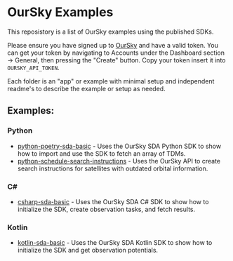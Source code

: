 # OurSky Examples

This reposistory is a list of OurSky examples using the published SDKs. 

Please ensure you have signed up to [OurSky](https://console.prod.oursky.ai/) and have a valid token. You can get your token by navigating to Accounts under the Dashboard section -> General, then pressing the "Create" button. Copy your token insert it into `OURSKY_API_TOKEN`. 

Each folder is an "app" or example with minimal setup and independent readme's to describe the example or setup as needed.

## Examples:

### Python

* [python-poetry-sda-basic](./python-poetry-sda-basic) - Uses the OurSky SDA Python SDK to show how to import and use the SDK to fetch an array of TDMs.
* [python-schedule-search-instructions](./python-schedule-search-instructions) - Uses the OurSky API to create search instructions for satellites with outdated orbital information.

### C#

* [csharp-sda-basic](./csharp-sda-basic) - Uses the OurSky SDA C# SDK to show how to initialize the SDK, create observation tasks, and fetch results.

### Kotlin

* [kotlin-sda-basic](./kotlin-sda-basic) - Uses the OurSky SDA Kotlin SDK to show how to initialize the SDK and get observation potentials.
